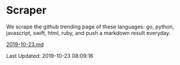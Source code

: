 # Scraper

We scrape the github trending page of these languages: go, python, javascript, swift, html, ruby, and push a markdown result everyday.

[2019-10-23.md](https://github.com/henson/Scraper/blob/master/2019-10-23.md)

Last Updated: 2019-10-23 08:09:16
